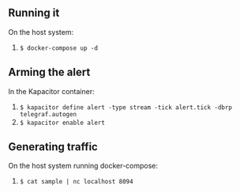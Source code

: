## Running it
On the host system:

1. `$ docker-compose up -d`

## Arming the alert
In the Kapacitor container:

1. `$ kapacitor define alert -type stream -tick alert.tick -dbrp telegraf.autogen`
2. `$ kapacitor enable alert`

## Generating traffic
On the host system running docker-compose:

1. `$ cat sample | nc localhost 8094`
